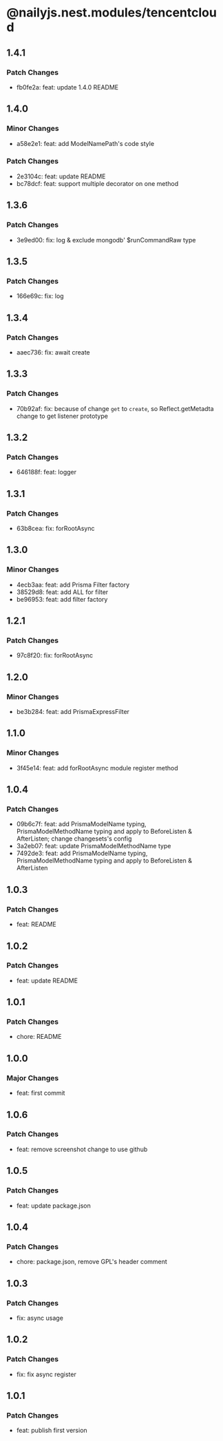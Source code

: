 # @nailyjs.nest.modules/tencentcloud

## 1.4.1

### Patch Changes

- fb0fe2a: feat: update 1.4.0 README

## 1.4.0

### Minor Changes

- a58e2e1: feat: add ModelNamePath's code style

### Patch Changes

- 2e3104c: feat: update README
- bc78dcf: feat: support multiple decorator on one method

## 1.3.6

### Patch Changes

- 3e9ed00: fix: log & exclude mongodb' $runCommandRaw type

## 1.3.5

### Patch Changes

- 166e69c: fix: log

## 1.3.4

### Patch Changes

- aaec736: fix: await create

## 1.3.3

### Patch Changes

- 70b92af: fix: because of change `get` to `create`, so Reflect.getMetadta change to get listener prototype

## 1.3.2

### Patch Changes

- 646188f: feat: logger

## 1.3.1

### Patch Changes

- 63b8cea: fix: forRootAsync

## 1.3.0

### Minor Changes

- 4ecb3aa: feat: add Prisma Filter factory
- 38529d8: feat: add ALL for filter
- be96953: feat: add filter factory

## 1.2.1

### Patch Changes

- 97c8f20: fix: forRootAsync

## 1.2.0

### Minor Changes

- be3b284: feat: add PrismaExpressFilter

## 1.1.0

### Minor Changes

- 3f45e14: feat: add forRootAsync module register method

## 1.0.4

### Patch Changes

- 09b6c7f: feat: add PrismaModelName typing, PrismaModelMethodName typing and apply to BeforeListen & AfterListen; change changesets's config
- 3a2eb07: feat: update PrismaModelMethodName type
- 7492de3: feat: add PrismaModelName typing, PrismaModelMethodName typing and apply to BeforeListen & AfterListen

## 1.0.3

### Patch Changes

- feat: README

## 1.0.2

### Patch Changes

- feat: update README

## 1.0.1

### Patch Changes

- chore: README

## 1.0.0

### Major Changes

- feat: first commit

## 1.0.6

### Patch Changes

- feat: remove screenshot change to use github

## 1.0.5

### Patch Changes

- feat: update package.json

## 1.0.4

### Patch Changes

- chore: package.json, remove GPL's header comment

## 1.0.3

### Patch Changes

- fix: async usage

## 1.0.2

### Patch Changes

- fix: fix async register

## 1.0.1

### Patch Changes

- feat: publish first version
